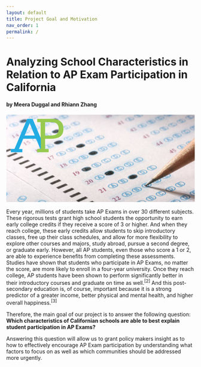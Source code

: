 ```yaml
---
layout: default
title: Project Goal and Motivation  
nav_order: 1
permalink: /
---
```


# Analyzing School Characteristics in Relation to AP Exam Participation in California
#### by Meera Duggal and Rhiann Zhang

![ap](assets/images/ap.png) 

Every year, millions of students take AP Exams in over 30 different subjects. These rigorous tests grant high school students the opportunity to earn early college credits if they receive a score of 3 or higher. And when they reach college, these early credits allow students to skip introductory classes, free up their class schedules, and allow for more flexibility to explore other courses and majors, study abroad, pursue a second degree, or graduate early. However, all AP students, even those who score a 1 or 2, are able to experience benefits from completing these assessments. Studies have shown that students who participate in AP Exams, no matter the score, are more likely to enroll in a four-year university. Once they reach college, AP students have been shown to perform significantly better in their introductory courses and graduate on time as well.<sup>[2]</sup> And this post-secondary education is, of course, important because it is a strong predictor of a greater income, better physical and mental health, and higher overall happiness.<sup>[3]</sup>

Therefore, the main goal of our project is to answer the following question: **Which characteristics of Californian schools are able to best explain student participation in AP Exams?** 

Answering this question will allow us to grant policy makers insight as to how to effectively encourage AP Exam participation by understanding what factors to focus on as well as which communities should be addressed more urgently. 
